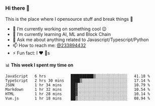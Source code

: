 ### Hi there 👋

<!--
**a233894432/a233894432** is a ✨ _special_ ✨ repository because its `README.md` (this file) appears on your GitHub profile.

Here are some ideas to get you started:

- 🔭 I’m currently working on ...
- 🌱 I’m currently learning ...
- 👯 I’m looking to collaborate on ...
- 🤔 I’m looking for help with ...
- 💬 Ask me about ...
- 📫 How to reach me: ...
- 😄 Pronouns: ...
- ⚡ Fun fact: ...
-->
 
 
This is the place where I opensource stuff and break things :rofl:

- 🔭 I’m currently working on something cool :wink:
- 🌱 I’m currently learning AI, ML and Block Chain
- 💬 Ask me about anything related to Javascript/Typescript/Python
- 📫 How to reach me: [@233894432](https://twitter.com/233894432)
- ⚡ Fun fact: I :heart: :dog:s

📊 **This week I spent my time on**
<!--START_SECTION:waka-->

```text
JavaScript   6 hrs           ██████████▒░░░░░░░░░░░░░░   41.18 %
TypeScript   2 hrs 30 mins   ████▒░░░░░░░░░░░░░░░░░░░░   17.14 %
JSON         1 hr 34 mins    ██▓░░░░░░░░░░░░░░░░░░░░░░   10.79 %
Markdown     1 hr 32 mins    ██▓░░░░░░░░░░░░░░░░░░░░░░   10.54 %
HTML         1 hr 28 mins    ██▓░░░░░░░░░░░░░░░░░░░░░░   10.14 %
Vue.js       1 hr 18 mins    ██▒░░░░░░░░░░░░░░░░░░░░░░   08.94 %
```

<!--END_SECTION:waka-->
